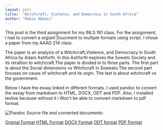 ```yaml
---
layout: post
title:  "Witchcraft, Violence, and Democracy in South Africa"
author: "Rabia Abbasi"
---
```


This post is the third assignment for my INLS 161 class. For the assignment, I had to convert a orgianl Doucment to 
multiple formats using script. I chose a paper from my AAAD 214 class.

The paper is an analysis of a Witchcraft,Violence, and Democracy in South Africa by Adam Ashforth. In this Ashforth explores 
the Soweto Society and its reraltion to witchcraft.The paper is divided in to three parts. The first part is about the Social 
dimensions vs Witchcraft in Soweato.The second part focuses on cause of witchcraft and its orgin. The last is about 
witchcraft vs the government.

Below I have the essay linked in different formats. I used pandoc to convert the essay from markdown to HTML, DOCX, ODT and PDF. 
Also, I installed texlive because without it i Won't be able to comvert markdown to pdf format.

![Pandoc](http://i.memecaptain.com/gend_images/JduwBA.jpg)
Source file and converted documents:

[Orginal Format](https://github.com/rabbasi2/assignment-3-convert-some-documents-rabbasi2/blob/master/Witchcraft.md)
[HTML Format](https://github.com/rabbasi2/assignment-3-convert-some-documents-rabbasi2/blob/master/Witchcraft.html)
[DOCX Format](https://github.com/rabbasi2/assignment-3-convert-some-documents-rabbasi2/blob/master/Witchcraft.docx)
[ODT format](https://github.com/rabbasi2/assignment-3-convert-some-documents-rabbasi2/blob/master/Witchcraft.odt)
[PDF Format](https://github.com/rabbasi2/assignment-3-convert-some-documents-rabbasi2/blob/master/Witchcraft.pdf)